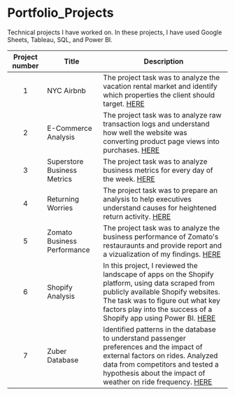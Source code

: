 # Portfolio_Projects
Technical projects I have worked on. In these projects, I have used Google Sheets, Tableau, SQL, and Power BI.


| Project number | Title | Description |
| :-----------: | ----------- |----------- |
| 1 | NYC Airbnb | The project task was to analyze the vacation rental market and identify which properties the client should target. [HERE](https://github.com/jaycebrayboy/NYC-Airbnb) | 
| 2 | E-Commerce Analysis | The project task was to analyze raw transaction logs and understand how well the website was converting product page views into purchases. [HERE](https://github.com/jaycebrayboy/ECommerce-Analysis) |
| 3 | Superstore Business Metrics | The project task was to analyze business metrics for every day of the week. [HERE](https://github.com/jaycebrayboy/Business-Metrics)
| 4 | Returning Worries | The project task was to prepare an analysis to help executives understand causes for heightened return activity. [HERE](https://github.com/jaycebrayboy/Returning-Research)
| 5 | Zomato Business Performance | The project task was to analyze the business performance of Zomato's restauraunts and provide report and a vizualization of my findings. [HERE](https://github.com/jaycebrayboy/Zomato-Business-Performance)
| 6 | Shopify Analysis | In this project, I reviewed the landscape of apps on the Shopify platform, using data scraped from publicly available Shopify websites. The task was to figure out what key factors play into the success of a Shopify app using Power BI. [HERE](https://github.com/jaycebrayboy/Shopify-Analysis)
| 7 | Zuber Database | Identified patterns in the database to understand passenger preferences and the impact of external factors on rides. Analyzed data from competitors and tested a hypothesis about the impact of weather on ride frequency. [HERE](https://github.com/jaycebrayboy/Zuber-Database)



